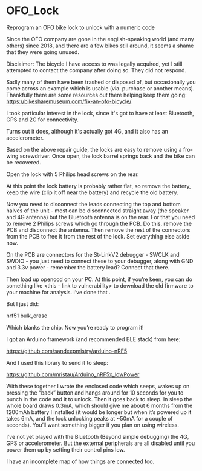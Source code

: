 # OFO_Lock
Reprogram an OFO bike lock to unlock with a numeric code

Since the OFO company are gone in the english-speaking world (and many others) since 2018, and there are a few bikes still around, it seems a shame that they were going unused.

Disclaimer: The bicycle I have access to was legally acquired, yet I still attempted to contact the company after doing so. They did not respond.

Sadly many of them have been trashed or disposed of, but occasionally you come across an example which is usable (via. purchase or another means). Thankfully there are some resources out there helping keep them going: https://bikesharemuseum.com/fix-an-ofo-bicycle/

I took particular interest in the lock, since it's got to have at least Bluetooth, GPS and 2G for connectivity.

Turns out it does, although it's actually got 4G, and it also has an accelerometer.

Based on the above repair guide, the locks are easy to remove using a fro-wing screwdriver. Once open, the lock barrel springs back and the bike can be recovered. 

Open the lock with 5 Philips head screws on the rear. 

At this point the lock battery is probably rather flat, so remove the battery, keep the wire (clip it off near the battery) and recycle the old battery.

Now you need to disconnect the leads connecting the top and bottom halves of the unit - most can be disconnected straight away (the speaker and 4G antenna) but the Bluetooth antenna is on the rear. For that you need to remove 2 Philips screws which go through the PCB. Do this, remove the PCB and disconnect the antenna. Then remove the rest of the connectors from the PCB to free it from the rest of the lock. Set everything else aside now. 

On the PCB are connectors for the St-LinkV2 debugger - SWCLK and SWDIO - you just need to connect these to your debugger, along with GND and 3.3v power - remember the battery lead? Connect that there. 

Then load up openocd on your PC. At this point, if you’re keen, you can do something like <this - link to vulnerability> to download the old firmware to your machine for analysis. I’ve done that <here>.

But I just did:

nrf51 bulk_erase

Which blanks the chip. Now you’re ready to program it!

I got an Arduino framework (and recommended BLE stack) from here: 

https://github.com/sandeepmistry/arduino-nRF5

And I used this library to send it to sleep:

https://github.com/mristau/Arduino_nRF5x_lowPower

With these together I wrote the enclosed code which seeps, wakes up on pressing the “back” button and hangs around for 10 seconds for you to punch in the code and it to unlock. Then it goes back to sleep. In sleep the whole board draws 0.3mA, which should give me about 6 months from the 1200mAh battery I installed (it would be longer but when it’s powered up it takes 6mA, and the lock unlocking peaks at ~50mA for a couple of seconds). You’ll want something bigger if you plan on using wireless. 

I’ve not yet played with the Bluetooth (Beyond simple debugging) the 4G, GPS or accelerometer. But the external peripherals are all disabled until you power them up by setting their control pins low. 

I have an incomplete map of how things are connected too.
